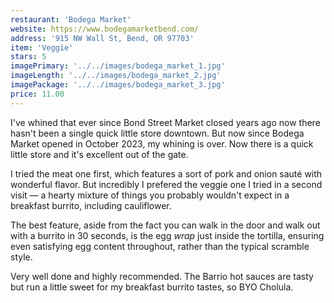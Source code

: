 ```yaml
---
restaurant: 'Bodega Market'
website: https://www.bodegamarketbend.com/
address: '915 NW Wall St, Bend, OR 97703'
item: 'Veggie'
stars: 5
imagePrimary: '../../images/bodega_market_1.jpg'
imageLength: '../../images/bodega_market_2.jpg'
imagePackage: '../../images/bodega_market_3.jpg'
price: 11.00
---
```


I've whined that ever since Bond Street Market closed years ago now there hasn't been a single quick little store downtown. But now since Bodega Market opened in
October 2023, my whining is over. Now there is a quick little store and it's excellent out of the gate.

I tried the meat one first, which features a sort of pork and onion sauté with wonderful flavor. But incredibly I prefered the veggie one I tried in a second visit — a hearty mixture of things you probably wouldn't expect in a breakfast burrito, including cauliflower.

The best feature, aside from the fact you can walk in the door and walk out with a burrito in 30 seconds, is the egg _wrap_ just inside the tortilla, ensuring even satisfying egg content throughout, rather than the typical scramble style.

Very well done and highly recommended. The Barrio hot sauces are tasty but run a little sweet for my breakfast burrito tastes, so BYO Cholula.

